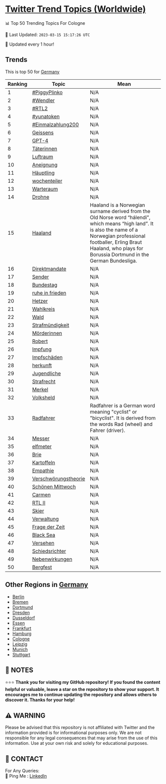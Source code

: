 [Twitter Trend Topics (Worldwide)](https://github.com/ErcinDedeoglu/Twitter-Trend-Topics)
==========


📊 Top 50 Trending Topics For Cologne

📆 Last Updated: `2023-03-15 15:17:26 UTC`

🔧 Updated every 1 hour!


## Trends

This is top 50 for [Germany](</Germany>)

| Ranking | Topic | Mean |
| ------- | ------------ | ------------ |
| 1 | [#PiggyPlinko](http://twitter.com/search?q=%23PiggyPlinko) | N/A |
| 2 | [#Wendler](http://twitter.com/search?q=%23Wendler) | N/A |
| 3 | [#RTL2](http://twitter.com/search?q=%23RTL2) | N/A |
| 4 | [#yunatoken](http://twitter.com/search?q=%23yunatoken) | N/A |
| 5 | [#Einmalzahlung200](http://twitter.com/search?q=%23Einmalzahlung200) | N/A |
| 6 | [Geissens](http://twitter.com/search?q=Geissens) | N/A |
| 7 | [GPT-4](http://twitter.com/search?q=GPT-4) | N/A |
| 8 | [Täterinnen](http://twitter.com/search?q=T%c3%a4terinnen) | N/A |
| 9 | [Luftraum](http://twitter.com/search?q=Luftraum) | N/A |
| 10 | [Aneignung](http://twitter.com/search?q=Aneignung) | N/A |
| 11 | [Häuptling](http://twitter.com/search?q=H%c3%a4uptling) | N/A |
| 12 | [wochenteiler](http://twitter.com/search?q=wochenteiler) | N/A |
| 13 | [Warteraum](http://twitter.com/search?q=Warteraum) | N/A |
| 14 | [Drohne](http://twitter.com/search?q=Drohne) | N/A |
| 15 | [Haaland](http://twitter.com/search?q=Haaland) | Haaland is a Norwegian surname derived from the Old Norse word “hálendi”, which means “high land”. It is also the name of a Norwegian professional footballer, Erling Braut Haaland, who plays for Borussia Dortmund in the German Bundesliga. |
| 16 | [Direktmandate](http://twitter.com/search?q=Direktmandate) | N/A |
| 17 | [Sender](http://twitter.com/search?q=Sender) | N/A |
| 18 | [Bundestag](http://twitter.com/search?q=Bundestag) | N/A |
| 19 | [ruhe in frieden](http://twitter.com/search?q=ruhe+in+frieden) | N/A |
| 20 | [Hetzer](http://twitter.com/search?q=Hetzer) | N/A |
| 21 | [Wahlkreis](http://twitter.com/search?q=Wahlkreis) | N/A |
| 22 | [Wald](http://twitter.com/search?q=Wald) | N/A |
| 23 | [Strafmündigkeit](http://twitter.com/search?q=Strafm%c3%bcndigkeit) | N/A |
| 24 | [Mörderinnen](http://twitter.com/search?q=M%c3%b6rderinnen) | N/A |
| 25 | [Robert](http://twitter.com/search?q=Robert) | N/A |
| 26 | [Impfung](http://twitter.com/search?q=Impfung) | N/A |
| 27 | [Impfschäden](http://twitter.com/search?q=Impfsch%c3%a4den) | N/A |
| 28 | [herkunft](http://twitter.com/search?q=herkunft) | N/A |
| 29 | [Jugendliche](http://twitter.com/search?q=Jugendliche) | N/A |
| 30 | [Strafrecht](http://twitter.com/search?q=Strafrecht) | N/A |
| 31 | [Merkel](http://twitter.com/search?q=Merkel) | N/A |
| 32 | [Volksheld](http://twitter.com/search?q=Volksheld) | N/A |
| 33 | [Radfahrer](http://twitter.com/search?q=Radfahrer) | Radfahrer is a German word meaning "cyclist" or "bicyclist". It is derived from the words Rad (wheel) and Fahrer (driver). |
| 34 | [Messer](http://twitter.com/search?q=Messer) | N/A |
| 35 | [elfmeter](http://twitter.com/search?q=elfmeter) | N/A |
| 36 | [Brie](http://twitter.com/search?q=Brie) | N/A |
| 37 | [Kartoffeln](http://twitter.com/search?q=Kartoffeln) | N/A |
| 38 | [Empathie](http://twitter.com/search?q=Empathie) | N/A |
| 39 | [Verschwörungstheorie](http://twitter.com/search?q=Verschw%c3%b6rungstheorie) | N/A |
| 40 | [Schönen Mittwoch](http://twitter.com/search?q=Sch%c3%b6nen+Mittwoch) | N/A |
| 41 | [Carmen](http://twitter.com/search?q=Carmen) | N/A |
| 42 | [RTL II](http://twitter.com/search?q=RTL+II) | N/A |
| 43 | [Skier](http://twitter.com/search?q=Skier) | N/A |
| 44 | [Verwaltung](http://twitter.com/search?q=Verwaltung) | N/A |
| 45 | [Frage der Zeit](http://twitter.com/search?q=Frage+der+Zeit) | N/A |
| 46 | [Black Sea](http://twitter.com/search?q=Black+Sea) | N/A |
| 47 | [Versehen](http://twitter.com/search?q=Versehen) | N/A |
| 48 | [Schiedsrichter](http://twitter.com/search?q=Schiedsrichter) | N/A |
| 49 | [Nebenwirkungen](http://twitter.com/search?q=Nebenwirkungen) | N/A |
| 50 | [Bergfest](http://twitter.com/search?q=Bergfest) | N/A |



## Other Regions in [Germany](</Germany>)

* [Berlin](</Germany/Berlin.md>)
* [Bremen](</Germany/Bremen.md>)
* [Dortmund](</Germany/Dortmund.md>)
* [Dresden](</Germany/Dresden.md>)
* [Dusseldorf](</Germany/Dusseldorf.md>)
* [Essen](</Germany/Essen.md>)
* [Frankfurt](</Germany/Frankfurt.md>)
* [Hamburg](</Germany/Hamburg.md>)
* [Cologne](</Germany/Cologne.md>)
* [Leipzig](</Germany/Leipzig.md>)
* [Munich](</Germany/Munich.md>)
* [Stuttgart](</Germany/Stuttgart.md>)



## 📝 NOTES

⭐⭐⭐ **Thank you for visiting my GitHub repository! If you found the content helpful or valuable, leave a star on the repository to show your support. It encourages me to continue updating the repository and allows others to discover it. Thanks for your help!**


## ⚠️ WARNING

Please be advised that this repository is not affiliated with Twitter and the information provided is for informational purposes only. We are not responsible for any legal consequences that may arise from the use of this information. Use at your own risk and solely for educational purposes.


## 📨 CONTACT

 For Any Queries:  
            🏓 Ping Me : [LinkedIn](https://www.linkedin.com/in/ercindedeoglu/)
